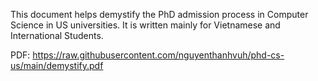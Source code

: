 This document helps demystify the PhD admission process in Computer Science in US universities.  It is written mainly for Vietnamese and International Students.

PDF: https://raw.githubusercontent.com/nguyenthanhvuh/phd-cs-us/main/demystify.pdf
